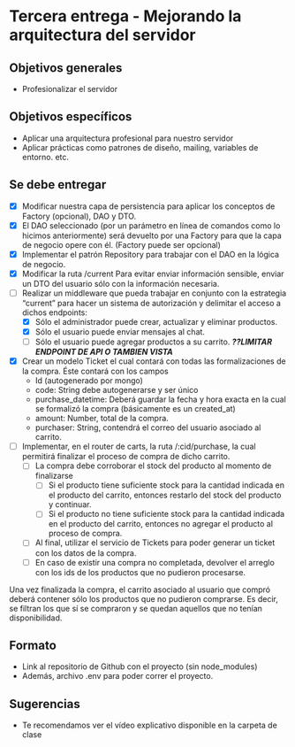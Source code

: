 # Tercera entrega - Mejorando la arquitectura del servidor

## Objetivos generales

- Profesionalizar el servidor

## Objetivos específicos

- Aplicar una arquitectura profesional para nuestro servidor
- Aplicar prácticas como patrones de diseño, mailing, variables de entorno. etc.

## Se debe entregar

- [x] Modificar nuestra capa de persistencia para aplicar los conceptos de Factory (opcional), DAO y DTO.
- [x] El DAO seleccionado (por un parámetro en línea de comandos como lo hicimos anteriormente) será devuelto por una Factory para que la capa de negocio opere con él. (Factory puede ser opcional)
- [x] Implementar el patrón Repository para trabajar con el DAO en la lógica de negocio.
- [x] Modificar la ruta /current Para evitar enviar información sensible, enviar un DTO del usuario sólo con la información necesaria.
- [ ] Realizar un middleware que pueda trabajar en conjunto con la estrategia “current” para hacer un sistema de autorización y delimitar el acceso a dichos endpoints:
  - [x] Sólo el administrador puede crear, actualizar y eliminar productos.
  - [x] Sólo el usuario puede enviar mensajes al chat.
  - [ ] Sólo el usuario puede agregar productos a su carrito. _**??LIMITAR ENDPOINT DE API O TAMBIEN VISTA**_
- [x] Crear un modelo Ticket el cual contará con todas las formalizaciones de la compra. Éste contará con los campos
  - Id (autogenerado por mongo)
  - code: String debe autogenerarse y ser único
  - purchase_datetime: Deberá guardar la fecha y hora exacta en la cual se formalizó la compra (básicamente es un created_at)
  - amount: Number, total de la compra.
  - purchaser: String, contendrá el correo del usuario asociado al carrito.
- [ ] Implementar, en el router de carts, la ruta /:cid/purchase, la cual permitirá finalizar el proceso de compra de dicho carrito.
  - [ ] La compra debe corroborar el stock del producto al momento de finalizarse
    - [ ] Si el producto tiene suficiente stock para la cantidad indicada en el producto del carrito, entonces restarlo del stock del producto y continuar.
    - [ ] Si el producto no tiene suficiente stock para la cantidad indicada en el producto del carrito, entonces no agregar el producto al proceso de compra.
  - [ ] Al final, utilizar el servicio de Tickets para poder generar un ticket con los datos de la compra.
  - [ ] En caso de existir una compra no completada, devolver el arreglo con los ids de los productos que no pudieron procesarse.

Una vez finalizada la compra, el carrito asociado al usuario que compró deberá contener sólo los productos que no pudieron comprarse. Es decir, se filtran los que sí se compraron y se quedan aquellos que no tenían disponibilidad.

## Formato

- Link al repositorio de Github con el proyecto (sin node_modules)
- Además, archivo .env para poder correr el proyecto.

## Sugerencias

- Te recomendamos ver el vídeo explicativo disponible en la carpeta de clase
